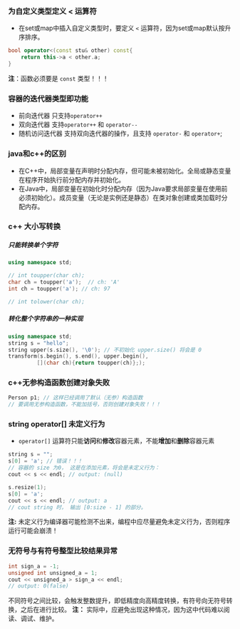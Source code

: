 ### 为自定义类型定义 < 运算符
- 在set或map中插入自定义类型时，要定义 `<` 运算符，因为set或map默认按升序排序。
``` cpp
bool operator<(const stu& other) const{
	return this->a < other.a;
}
```
**注**：函数必须要是 `const` 类型！！！
### 容器的迭代器类型即功能
- 前向迭代器  只支持`operator++`
- 双向迭代器  支持`operator++` 和 `operator--`
- 随机访问迭代器 支持双向迭代器的操作，且支持 `operator-` 和 `operator+`;

### java和c++的区别
- 在C++中，局部变量在声明时分配内存，但可能未被初始化。全局或静态变量在程序开始执行前分配内存并初始化。
- 在Java中，局部变量在初始化时分配内存（因为Java要求局部变量在使用前必须初始化）。成员变量（无论是实例还是静态）在类对象创建或类加载时分配内存。

### c++ 大小写转换

##### 只能转换单个字符
``` c++
using namespace std;

// int toupper(char ch);
char ch = toupper('a');  // ch: 'A'
int ch = toupper('a'); // ch: 97

// int tolower(char ch); 
```

##### 转化整个字符串的一种实现
``` c++
using namespace std;
string s = "hello";
string upper(s.size(), '\0'); // 不初始化 upper.size() 将会是 0
transform(s.begin(), s.end(), upper.begin(),
		 [](char ch){return toupper(ch)};);
```

### c++无参构造函数创建对象失败
``` cpp
Person p1; // 这样已经调用了默认（无参）构造函数
// 要调用无参构造函数，不能加括号，否则创建对象失败！！！
```

### string operator[] 未定义行为
- `operator[]` 运算符只能**访问**和**修改**容器元素，不能**增加**和**删除**容器元素
``` cpp
string s = "";
s[0] = 'a'; // 错误！！！ 
// 容器的 size 为0， 这是在添加元素，将会是未定义行为：
cout << s << endl; // output: (null)

s.resize(1);
s[0] = 'a';
cout << s << endl; // output: a
// cout string 时， 输出 [0:size - 1] 的部分。 
```
**注:** 未定义行为编译器可能检测不出来，编程中应尽量避免未定义行为，否则程序运行可能会崩溃！

### 无符号与有符号整型比较结果异常
``` cpp
int sign_a = -1;
unsigned int unsigned_a = 1;
cout << unsigned_a > sign_a << endl;
// output: 0(false)
```
不同符号之间比较，会触发整数提升，即低精度向高精度转换，有符号向无符号转换，之后在进行比较。
**注：** 实际中，应避免出现这种情况，因为这中代码难以阅读、调试、维护。
